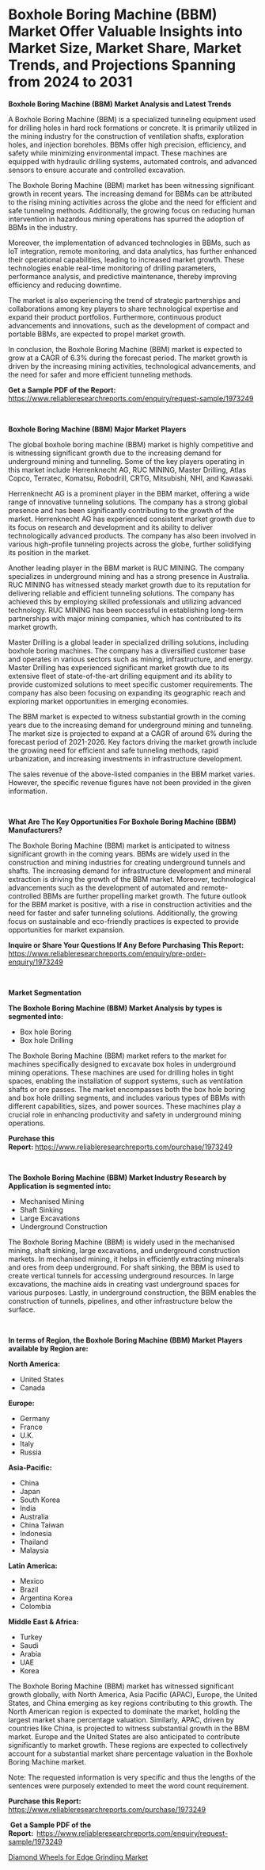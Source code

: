 <p><h1>Boxhole Boring Machine (BBM) Market Offer Valuable Insights into Market Size, Market Share, Market Trends, and Projections Spanning from 2024 to 2031</h1></p><p><strong>Boxhole Boring Machine (BBM) Market Analysis and Latest Trends</strong></p>
<p><p>A Boxhole Boring Machine (BBM) is a specialized tunneling equipment used for drilling holes in hard rock formations or concrete. It is primarily utilized in the mining industry for the construction of ventilation shafts, exploration holes, and injection boreholes. BBMs offer high precision, efficiency, and safety while minimizing environmental impact. These machines are equipped with hydraulic drilling systems, automated controls, and advanced sensors to ensure accurate and controlled excavation.</p><p>The Boxhole Boring Machine (BBM) market has been witnessing significant growth in recent years. The increasing demand for BBMs can be attributed to the rising mining activities across the globe and the need for efficient and safe tunneling methods. Additionally, the growing focus on reducing human intervention in hazardous mining operations has spurred the adoption of BBMs in the industry.</p><p>Moreover, the implementation of advanced technologies in BBMs, such as IoT integration, remote monitoring, and data analytics, has further enhanced their operational capabilities, leading to increased market growth. These technologies enable real-time monitoring of drilling parameters, performance analysis, and predictive maintenance, thereby improving efficiency and reducing downtime.</p><p>The market is also experiencing the trend of strategic partnerships and collaborations among key players to share technological expertise and expand their product portfolios. Furthermore, continuous product advancements and innovations, such as the development of compact and portable BBMs, are expected to propel market growth.</p><p>In conclusion, the Boxhole Boring Machine (BBM) market is expected to grow at a CAGR of 6.3% during the forecast period. The market growth is driven by the increasing mining activities, technological advancements, and the need for safer and more efficient tunneling methods.</p></p>
<p><strong>Get a Sample PDF of the Report:&nbsp;</strong> <a href="https://www.reliableresearchreports.com/enquiry/request-sample/1973249">https://www.reliableresearchreports.com/enquiry/request-sample/1973249</a></p>
<p>&nbsp;</p>
<p><strong>Boxhole Boring Machine (BBM) Major Market Players</strong></p>
<p><p>The global boxhole boring machine (BBM) market is highly competitive and is witnessing significant growth due to the increasing demand for underground mining and tunneling. Some of the key players operating in this market include Herrenknecht AG, RUC MINING, Master Drilling, Atlas Copco, Terratec, Komatsu, Robodrill, CRTG, Mitsubishi, NHI, and Kawasaki.</p><p>Herrenknecht AG is a prominent player in the BBM market, offering a wide range of innovative tunneling solutions. The company has a strong global presence and has been significantly contributing to the growth of the market. Herrenknecht AG has experienced consistent market growth due to its focus on research and development and its ability to deliver technologically advanced products. The company has also been involved in various high-profile tunneling projects across the globe, further solidifying its position in the market. </p><p>Another leading player in the BBM market is RUC MINING. The company specializes in underground mining and has a strong presence in Australia. RUC MINING has witnessed steady market growth due to its reputation for delivering reliable and efficient tunneling solutions. The company has achieved this by employing skilled professionals and utilizing advanced technology. RUC MINING has been successful in establishing long-term partnerships with major mining companies, which has contributed to its market growth.</p><p>Master Drilling is a global leader in specialized drilling solutions, including boxhole boring machines. The company has a diversified customer base and operates in various sectors such as mining, infrastructure, and energy. Master Drilling has experienced significant market growth due to its extensive fleet of state-of-the-art drilling equipment and its ability to provide customized solutions to meet specific customer requirements. The company has also been focusing on expanding its geographic reach and exploring market opportunities in emerging economies.</p><p>The BBM market is expected to witness substantial growth in the coming years due to the increasing demand for underground mining and tunneling. The market size is projected to expand at a CAGR of around 6% during the forecast period of 2021-2026. Key factors driving the market growth include the growing need for efficient and safe tunneling methods, rapid urbanization, and increasing investments in infrastructure development.</p><p>The sales revenue of the above-listed companies in the BBM market varies. However, the specific revenue figures have not been provided in the given information.</p></p>
<p>&nbsp;</p>
<p><strong>What Are The Key Opportunities For Boxhole Boring Machine (BBM) Manufacturers?</strong></p>
<p><p>The Boxhole Boring Machine (BBM) market is anticipated to witness significant growth in the coming years. BBMs are widely used in the construction and mining industries for creating underground tunnels and shafts. The increasing demand for infrastructure development and mineral extraction is driving the growth of the BBM market. Moreover, technological advancements such as the development of automated and remote-controlled BBMs are further propelling market growth. The future outlook for the BBM market is positive, with a rise in construction activities and the need for faster and safer tunneling solutions. Additionally, the growing focus on sustainable and eco-friendly practices is expected to provide opportunities for market expansion.</p></p>
<p><strong>Inquire or Share Your Questions If Any Before Purchasing This Report:</strong> <a href="https://www.reliableresearchreports.com/enquiry/pre-order-enquiry/1973249">https://www.reliableresearchreports.com/enquiry/pre-order-enquiry/1973249</a></p>
<p>&nbsp;</p>
<p><strong>Market Segmentation</strong></p>
<p><strong>The Boxhole Boring Machine (BBM) Market Analysis by types is segmented into:</strong></p>
<p><ul><li>Box hole Boring</li><li>Box hole Drilling</li></ul></p>
<p><p>The Boxhole Boring Machine (BBM) market refers to the market for machines specifically designed to excavate box holes in underground mining operations. These machines are used for drilling holes in tight spaces, enabling the installation of support systems, such as ventilation shafts or ore passes. The market encompasses both the box hole boring and box hole drilling segments, and includes various types of BBMs with different capabilities, sizes, and power sources. These machines play a crucial role in enhancing productivity and safety in underground mining operations.</p></p>
<p><strong>Purchase this Report:&nbsp;</strong><a href="https://www.reliableresearchreports.com/purchase/1973249">https://www.reliableresearchreports.com/purchase/1973249</a></p>
<p>&nbsp;</p>
<p><strong>The Boxhole Boring Machine (BBM) Market Industry Research by Application is segmented into:</strong></p>
<p><ul><li>Mechanised Mining</li><li>Shaft Sinking</li><li>Large Excavations</li><li>Underground Construction</li></ul></p>
<p><p>The Boxhole Boring Machine (BBM) is widely used in the mechanised mining, shaft sinking, large excavations, and underground construction markets. In mechanised mining, it helps in efficiently extracting minerals and ores from deep underground. For shaft sinking, the BBM is used to create vertical tunnels for accessing underground resources. In large excavations, the machine aids in creating vast underground spaces for various purposes. Lastly, in underground construction, the BBM enables the construction of tunnels, pipelines, and other infrastructure below the surface.</p></p>
<p>&nbsp;</p>
<p><strong>In terms of Region, the Boxhole Boring Machine (BBM) Market Players available by Region are:</strong></p>
<p>
    <p> <strong> North America: </strong>
        <ul>
            <li>United States</li>
            <li>Canada</li>
        </ul>
        </p> 
    <p> <strong> Europe: </strong>
        <ul>
            <li>Germany</li>
            <li>France</li>
            <li>U.K.</li>
            <li>Italy</li>
            <li>Russia</li>
        </ul>
        </p> 
    <p> <strong> Asia-Pacific: </strong>
        <ul>
            <li>China</li>
            <li>Japan</li>
            <li>South Korea</li>
            <li>India</li>
            <li>Australia</li>
            <li>China Taiwan</li>
            <li>Indonesia</li>
            <li>Thailand</li>
            <li>Malaysia</li>
        </ul>
        </p> 
    <p> <strong> Latin America: </strong>
        <ul>
            <li>Mexico</li>
            <li>Brazil</li>
            <li>Argentina Korea</li>
            <li>Colombia</li>
        </ul>
        </p> 
    <p> <strong> Middle East & Africa: </strong>
        <ul>
            <li>Turkey</li>
            <li>Saudi</li>
            <li>Arabia</li>
            <li>UAE</li>
            <li>Korea</li>
        </ul>
    </p>
    </p>
<p><p>The Boxhole Boring Machine (BBM) market has witnessed significant growth globally, with North America, Asia Pacific (APAC), Europe, the United States, and China emerging as key regions contributing to this growth. The North American region is expected to dominate the market, holding the largest market share percentage valuation. Similarly, APAC, driven by countries like China, is projected to witness substantial growth in the BBM market. Europe and the United States are also anticipated to contribute significantly to market growth. These regions are expected to collectively account for a substantial market share percentage valuation in the Boxhole Boring Machine market.</p><p>Note: The requested information is very specific and thus the lengths of the sentences were purposely extended to meet the word count requirement.</p></p>
<p><strong>Purchase this Report: </strong><a href="https://www.reliableresearchreports.com/purchase/1973249">https://www.reliableresearchreports.com/purchase/1973249</a></p>
<p>&nbsp;<strong>Get a Sample PDF of the Report:&nbsp;&nbsp;</strong><a href="https://www.reliableresearchreports.com/enquiry/request-sample/1973249">https://www.reliableresearchreports.com/enquiry/request-sample/1973249</a></p>
<p><strong></strong></p>
<p><p><a href="https://github.com/BryceTownsendr/Market-Research-Report-List-2/blob/main/diamond-wheels-for-edge-grinding-market.md">Diamond Wheels for Edge Grinding Market</a></p></p>
